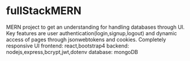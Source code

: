 # fullStackMERN
MERN project to get an understanding for handling databases through UI.
Key features are user authentication(login,signup,logout) and dynamic access of pages through jsonwebtokens and cookies. 
Completely responsive UI
frontend: react,bootstrap4
backend: nodejs,express,bcrypt,jwt,dotenv
database: mongoDB
